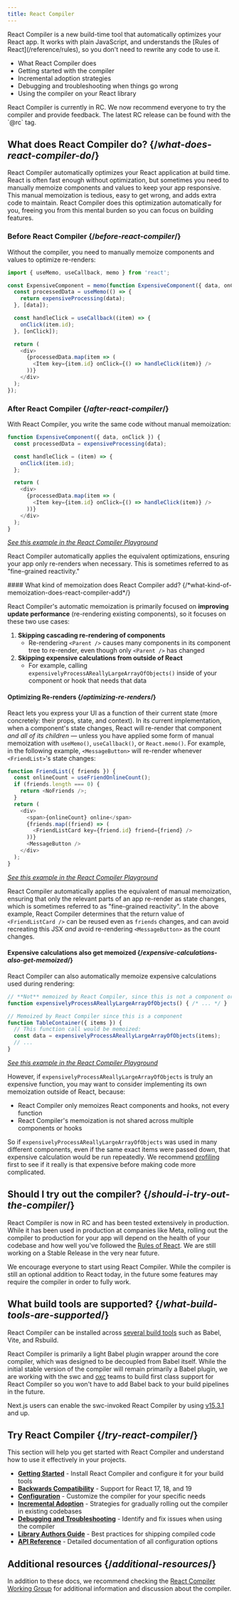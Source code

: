 ```yaml
---
title: React Compiler
---
```


<Intro>
React Compiler is a new build-time tool that automatically optimizes your React app. It works with plain JavaScript, and understands the [Rules of React](/reference/rules), so you don't need to rewrite any code to use it.
</Intro>

<YouWillLearn>

* What React Compiler does
* Getting started with the compiler
* Incremental adoption strategies
* Debugging and troubleshooting when things go wrong
* Using the compiler on your React library

</YouWillLearn>

<Note>
React Compiler is currently in RC. We now recommend everyone to try the compiler and provide feedback. The latest RC release can be found with the `@rc` tag.
</Note>

## What does React Compiler do? {/*what-does-react-compiler-do*/}

React Compiler automatically optimizes your React application at build time. React is often fast enough without optimization, but sometimes you need to manually memoize components and values to keep your app responsive. This manual memoization is tedious, easy to get wrong, and adds extra code to maintain. React Compiler does this optimization automatically for you, freeing you from this mental burden so you can focus on building features.

### Before React Compiler {/*before-react-compiler*/}

Without the compiler, you need to manually memoize components and values to optimize re-renders:

```js
import { useMemo, useCallback, memo } from 'react';

const ExpensiveComponent = memo(function ExpensiveComponent({ data, onClick }) {
  const processedData = useMemo(() => {
    return expensiveProcessing(data);
  }, [data]);

  const handleClick = useCallback((item) => {
    onClick(item.id);
  }, [onClick]);

  return (
    <div>
      {processedData.map(item => (
        <Item key={item.id} onClick={() => handleClick(item)} />
      ))}
    </div>
  );
});
```

### After React Compiler {/*after-react-compiler*/}

With React Compiler, you write the same code without manual memoization:

```js
function ExpensiveComponent({ data, onClick }) {
  const processedData = expensiveProcessing(data);

  const handleClick = (item) => {
    onClick(item.id);
  };

  return (
    <div>
      {processedData.map(item => (
        <Item key={item.id} onClick={() => handleClick(item)} />
      ))}
    </div>
  );
}
```

_[See this example in the React Compiler Playground](https://playground.react.dev/#N4Igzg9grgTgxgUxALhAMygOzgFwJYSYAEAogB4AOCmYeAbggMIQC2Fh1OAFMEQCYBDHAIA0RQowA2eOAGsiAXwCURYAB1iROITA4iFGBERgwCPgBEhAogF4iCStVoMACoeO1MAcy6DhSgG4NDSItHT0ACwFMPkkmaTlbIi48HAQWFRsAPlUQ0PFMKRlZFLSWADo8PkC8hSDMPJgEHFhiLjzQgB4+eiyO-OADIwQTM0thcpYBClL02xz2zXz8zoBJMqJZBABPG2BU9Mq+BQKiuT2uTJyomLizkoOMk4B6PqX8pSUFfs7nnro3qEapgFCAFEA)_

React Compiler automatically applies the equivalent optimizations, ensuring your app only re-renders when necessary. This is sometimes referred to as "fine-grained reactivity."

<DeepDive>
#### What kind of memoization does React Compiler add? {/*what-kind-of-memoization-does-react-compiler-add*/}

React Compiler's automatic memoization is primarily focused on **improving update performance** (re-rendering existing components), so it focuses on these two use cases:

1. **Skipping cascading re-rendering of components**
    * Re-rendering `<Parent />` causes many components in its component tree to re-render, even though only `<Parent />` has changed
1. **Skipping expensive calculations from outside of React**
    * For example, calling `expensivelyProcessAReallyLargeArrayOfObjects()` inside of your component or hook that needs that data

#### Optimizing Re-renders {/*optimizing-re-renders*/}

React lets you express your UI as a function of their current state (more concretely: their props, state, and context). In its current implementation, when a component's state changes, React will re-render that component _and all of its children_ — unless you have applied some form of manual memoization with `useMemo()`, `useCallback()`, or `React.memo()`. For example, in the following example, `<MessageButton>` will re-render whenever `<FriendList>`'s state changes:

```javascript
function FriendList({ friends }) {
  const onlineCount = useFriendOnlineCount();
  if (friends.length === 0) {
    return <NoFriends />;
  }
  return (
    <div>
      <span>{onlineCount} online</span>
      {friends.map((friend) => (
        <FriendListCard key={friend.id} friend={friend} />
      ))}
      <MessageButton />
    </div>
  );
}
```
[_See this example in the React Compiler Playground_](https://playground.react.dev/#N4Igzg9grgTgxgUxALhAMygOzgFwJYSYAEAYjHgpgCYAyeYOAFMEWuZVWEQL4CURwADrEicQgyKEANnkwIAwtEw4iAXiJQwCMhWoB5TDLmKsTXgG5hRInjRFGbXZwB0UygHMcACzWr1ABn4hEWsYBBxYYgAeADkIHQ4uAHoAPksRbisiMIiYYkYs6yiqPAA3FMLrIiiwAAcAQ0wU4GlZBSUcbklDNqikusaKkKrgR0TnAFt62sYHdmp+VRT7SqrqhOo6Bnl6mCoiAGsEAE9VUfmqZzwqLrHqM7ubolTVol5eTOGigFkEMDB6u4EAAhKA4HCEZ5DNZ9ErlLIWYTcEDcIA)

React Compiler automatically applies the equivalent of manual memoization, ensuring that only the relevant parts of an app re-render as state changes, which is sometimes referred to as "fine-grained reactivity". In the above example, React Compiler determines that the return value of `<FriendListCard />` can be reused even as `friends` changes, and can avoid recreating this JSX _and_ avoid re-rendering `<MessageButton>` as the count changes.

#### Expensive calculations also get memoized {/*expensive-calculations-also-get-memoized*/}

React Compiler can also automatically memoize expensive calculations used during rendering:

```js
// **Not** memoized by React Compiler, since this is not a component or hook
function expensivelyProcessAReallyLargeArrayOfObjects() { /* ... */ }

// Memoized by React Compiler since this is a component
function TableContainer({ items }) {
  // This function call would be memoized:
  const data = expensivelyProcessAReallyLargeArrayOfObjects(items);
  // ...
}
```
[_See this example in the React Compiler Playground_](https://playground.react.dev/#N4Igzg9grgTgxgUxALhAejQAgFTYHIQAuumAtgqRAJYBeCAJpgEYCemASggIZyGYDCEUgAcqAGwQwANJjBUAdokyEAFlTCZ1meUUxdMcIcIjyE8vhBiYVECAGsAOvIBmURYSonMCAB7CzcgBuCGIsAAowEIhgYACCnFxioQAyXDAA5gixMDBcLADyzvlMAFYIvGAAFACUmMCYaNiYAHStOFgAvk5OGJgAshTUdIysHNy8AkbikrIKSqpaWvqGIiZmhE6u7p7ymAAqXEwSguZcCpKV9VSEFBodtcBOmAYmYHz0XIT6ALzefgFUYKhCJRBAxeLcJIsVIZLI5PKFYplCqVa63aoAbm6u0wMAQhFguwAPPRAQA+YAfL4dIloUmBMlODogDpAA)

However, if `expensivelyProcessAReallyLargeArrayOfObjects` is truly an expensive function, you may want to consider implementing its own memoization outside of React, because:

- React Compiler only memoizes React components and hooks, not every function
- React Compiler's memoization is not shared across multiple components or hooks

So if `expensivelyProcessAReallyLargeArrayOfObjects` was used in many different components, even if the same exact items were passed down, that expensive calculation would be run repeatedly. We recommend [profiling](https://react.dev/reference/react/useMemo#how-to-tell-if-a-calculation-is-expensive) first to see if it really is that expensive before making code more complicated.
</DeepDive>

## Should I try out the compiler? {/*should-i-try-out-the-compiler*/}

React Compiler is now in RC and has been tested extensively in production. While it has been used in production at companies like Meta, rolling out the compiler to production for your app will depend on the health of your codebase and how well you've followed the [Rules of React](/reference/rules). We are still working on a Stable Release in the very near future.

We encourage everyone to start using React Compiler. While the compiler is still an optional addition to React today, in the future some features may require the compiler in order to fully work.

## What build tools are supported? {/*what-build-tools-are-supported*/}

React Compiler can be installed across [several build tools](/learn/react-compiler/getting-started) such as Babel, Vite, and Rsbuild.

React Compiler is primarily a light Babel plugin wrapper around the core compiler, which was designed to be decoupled from Babel itself. While the initial stable version of the compiler will remain primarily a Babel plugin, we are working with the swc and [oxc](https://github.com/oxc-project/oxc/issues/10048) teams to build first class support for React Compiler so you won't have to add Babel back to your build pipelines in the future.

Next.js users can enable the swc-invoked React Compiler by using [v15.3.1](https://github.com/vercel/next.js/releases/tag/v15.3.1) and up.

## Try React Compiler {/*try-react-compiler*/}

This section will help you get started with React Compiler and understand how to use it effectively in your projects.

* **[Getting Started](/learn/react-compiler/getting-started)** - Install React Compiler and configure it for your build tools
* **[Backwards Compatibility](/learn/react-compiler/compatibility)** - Support for React 17, 18, and 19
* **[Configuration](/learn/react-compiler/configuration)** - Customize the compiler for your specific needs
* **[Incremental Adoption](/learn/react-compiler/incremental-adoption)** - Strategies for gradually rolling out the compiler in existing codebases
* **[Debugging and Troubleshooting](/learn/react-compiler/debugging)** - Identify and fix issues when using the compiler
* **[Library Authors Guide](/learn/react-compiler/library-authors)** - Best practices for shipping compiled code
* **[API Reference](/reference/react/react-compiler)** - Detailed documentation of all configuration options

## Additional resources {/*additional-resources*/}

In addition to these docs, we recommend checking the [React Compiler Working Group](https://github.com/reactwg/react-compiler) for additional information and discussion about the compiler.

